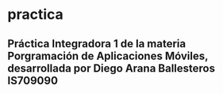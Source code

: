 # practica

## Práctica Integradora 1 de la materia Porgramación de Aplicaciones Móviles, desarrollada por Diego Arana Ballesteros IS709090
